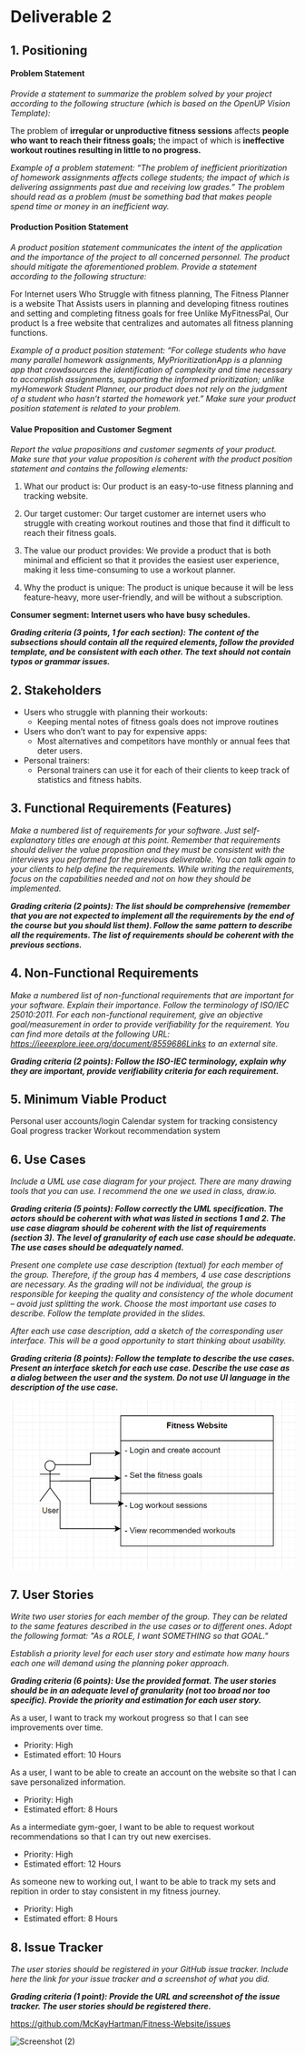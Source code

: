 # Deliverable 2

## 1. Positioning

#### Problem Statement

*Provide a statement to summarize the problem solved by your project according to the following structure (which is based on the OpenUP Vision Template):*

The problem of **irregular or unproductive fitness sessions** affects **people who want to reach their fitness goals;** the impact of which is
**ineffective workout routines resulting in little to no progress.**


*Example of a problem statement: “The problem of inefficient prioritization of homework assignments affects college students; the impact of which is delivering assignments past due and receiving low grades.” The problem should read as a problem (must be something bad that makes people spend time or money in an inefficient way.*

#### Production Position Statement

*A product position statement communicates the intent of the application and the importance of the project to all concerned personnel. The product should mitigate the aforementioned problem. Provide a statement according to the following structure:*

For
Internet users
Who
Struggle with fitness planning,
The Fitness Planner is a website
That
Assists users in planning and developing fitness routines and setting and completing fitness goals for free
Unlike
MyFitnessPal,
Our product
Is a free website that centralizes and automates all fitness planning functions.

*Example of a product position statement: “For college students who have many parallel homework assignments, MyPrioritizationApp is a planning app that crowdsources the identification of complexity and time necessary to accomplish assignments, supporting the informed prioritization; unlike myHomework Student Planner, our product does not rely on the judgment of a student who hasn’t started the homework yet.” Make sure your product position statement is related to your problem.*

#### Value Proposition and Customer Segment

*Report the value propositions and customer segments of your product. Make sure that your value proposition is coherent with the product position statement and contains the following elements:*

1. What our product is: Our product is an easy-to-use fitness planning and tracking website.

2. Our target customer: Our target customer are internet users who struggle with creating workout routines and those that find it difficult to reach their fitness goals.

3. The value our product provides: We provide a product that is both minimal and efficient so that it provides the easiest user experience, making it less time-consuming to use a workout planner.

4. Why the product is unique: The product is unique because it will be less feature-heavy, more user-friendly, and will be without a subscription.

**Consumer segment: Internet users who have busy schedules.**

***Grading criteria (3 points, 1 for each section): The content of the subsections should contain all the required elements, follow the provided template, and be consistent with each other. The text should not contain typos or grammar issues.***

## 2. Stakeholders

- Users who struggle with planning their workouts:
  - Keeping mental notes of fitness goals does not improve routines
- Users who don’t want to pay for expensive apps:
  - Most alternatives and competitors have monthly or annual fees that deter users.
- Personal trainers:
  - Personal trainers can use it for each of their clients to keep track of statistics and fitness habits.


## 3. Functional Requirements (Features)

*Make a numbered list of requirements for your software. Just self-explanatory titles are enough at this point. Remember that requirements should deliver the value proposition and they must be consistent with the interviews you performed for the previous deliverable. You can talk again to your clients to help define the requirements. While writing the requirements, focus on the capabilities needed and not on how they should be implemented.*

***Grading criteria (2 points): The list should be comprehensive (remember that you are not expected to implement all the requirements by the end of the course but you should list them). Follow the same pattern to describe all the requirements. The list of requirements should be coherent with the previous sections.***

## 4. Non-Functional Requirements

*Make a numbered list of non-functional requirements that are important for your software. Explain their importance. Follow the terminology of ISO/IEC 25010:2011. For each non-functional requirement, give an objective goal/measurement in order to provide verifiability for the requirement. You can find more details at the following URL:
https://ieeexplore.ieee.org/document/8559686Links to an external site.*


***Grading criteria (2 points): Follow the ISO-IEC terminology, explain why they are important, provide verifiability criteria for each requirement.***

## 5. Minimum Viable Product
Personal user accounts/login
Calendar system for tracking consistency
Goal progress tracker
Workout recommendation system


## 6. Use Cases

*Include a UML use case diagram for your project. There are many drawing tools that you can use.  I recommend the one we used in class, draw.io.*

***Grading criteria (5 points): Follow correctly the UML specification. The actors should be coherent with what was listed in sections 1 and 2. The use case diagram should be coherent with the list of requirements (section 3). The level of granularity of each use case should be adequate. The use cases should be adequately named.***

*Present one complete use case description (textual) for each member of the group. Therefore, if the group has 4 members, 4 use case descriptions are necessary. As the grading will not be individual, the group is responsible for keeping the quality and consistency of the whole document – avoid just splitting the work. Choose the most important use cases to describe. Follow the template provided in the slides.*

*After each use case description, add a sketch of the corresponding user interface. This will be a good opportunity to start thinking about usability.*

***Grading criteria (8 points): Follow the template to describe the use cases. Present an interface sketch for each use case. Describe the use case as a dialog between the user and the system. Do not use UI language in the description of the use case.***

![Use Case Diagram](image.png)

## 7. User Stories

*Write two user stories for each member of the group. They can be related to the same features described in the use cases or to different ones. Adopt the following format: "As a ROLE, I want SOMETHING so that GOAL."*

*Establish a priority level for each user story and estimate how many hours each one will demand using the planning poker approach.*

***Grading criteria (6 points): Use the provided format. The user stories should be in an adequate level of granularity (not too broad nor too specific). Provide the priority and estimation for each user story.***

As a user, I want to track my workout progress so that I can see improvements over time.
- Priority: High
- Estimated effort: 10 Hours

As a user, I want to be able to create an account on the website so that I can save personalized information.
- Priority: High
- Estimated effort: 8 Hours

As a intermediate gym-goer, I want to be able to request workout recommendations so that I can try out new exercises.
- Priority: High
- Estimated effort: 12 Hours

As someone new to working out, I want to be able to track my sets and repition in order to stay consistent in my fitness journey.
- Priority: High
- Estimated effort: 8 Hours

## 8. Issue Tracker

*The user stories should be registered in your GitHub issue tracker. Include here the link for your issue tracker and a screenshot of what you did.*

***Grading criteria (1 point): Provide the URL and screenshot of the issue tracker. The user stories should be registered there.***

https://github.com/McKayHartman/Fitness-Website/issues

![Screenshot (2)](https://github.com/user-attachments/assets/8d371173-3421-40ec-b315-07f73f41ec20)
